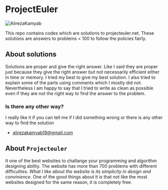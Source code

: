 # ProjectEuler
![AlirezaKamyab](https://projecteuler.net/profile/AlirezaKamyab.png)

This repo contains codes which are solutions to projecteuler.net. These solutions are answers to problems < 100 to follow the policies fairly.
## About solutions
Solutions are proper and give the right answer. Like I said they are proper just because they give the right answer but not necessarily efficient either in time or memory. I tried my best to give my best solution. I also tried to explain some of the parts using comments which I mostly did not. Nevertheless I am happy to say that I tried to write as clean as possible even if they are not the right way to find the answer to the problem.

### Is there any other way?
I really like it if you can tell me if I did something wrong or there is any other way to find the solution
* alirezakamyab19@gmail.com
## About `Projecteuler`
It one of the best websites to challange your programming and algorithm designing ability. The website has more than 700 problems with different difficulties. *What I like about the website is its simplicity in design and convinience*. One of the good things about it is that not like the most websites designed for the same reason, it is completely free. 
